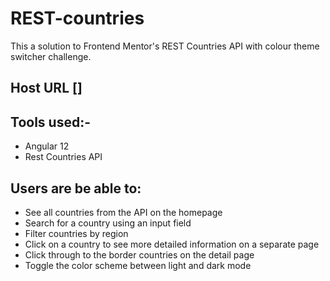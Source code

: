 # REST-countries
This a solution to Frontend Mentor's REST Countries API with colour theme switcher challenge.

## Host URL []

## Tools used:-
* Angular 12
* Rest Countries API

## Users are be able to:

* See all countries from the API on the homepage
* Search for a country using an input field
* Filter countries by region
* Click on a country to see more detailed information on a separate page
* Click through to the border countries on the detail page
* Toggle the color scheme between light and dark mode
